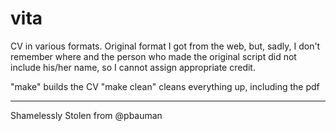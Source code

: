 vita
====

CV in various formats. Original format I got from the web,
but, sadly, I don't remember where and the person who made the
original script did not include his/her name, so I cannot
assign appropriate credit.

"make" builds the CV
"make clean" cleans everything up, including the pdf

----------

Shamelessly Stolen from @pbauman 